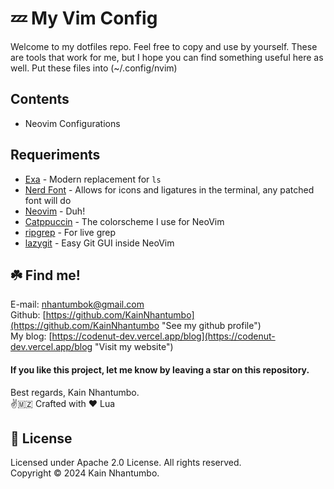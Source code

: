 # 💤 My Vim Config

Welcome to my dotfiles repo. Feel free to copy and use by yourself.
These are tools that work for me, but I hope you can find something useful here as well.
Put these files into (~/.config/nvim)

## Contents

- Neovim Configurations

## Requeriments

- [Exa](https://github.com/ogham/exa) - Modern replacement for `ls`
- [Nerd Font](https://www.nerdfonts.com/) - Allows for icons and ligatures in the terminal, any patched font will do
- [Neovim](https://formulae.brew.sh/formula/neovim) - Duh!
- [Catppuccin](https://github.com/catppuccin/nvim) - The colorscheme I use for NeoVim
- [ripgrep](https://github.com/BurntSushi/ripgrep) - For live grep
- [lazygit](https://github.com/jesseduffield/lazygit) - Easy Git GUI inside NeoVim

## ☘️ Find me!

E-mail: [nhantumbok@gmail.com](nhantumbok@gmail.com "Send an e-mail")\
Github: [https://github.com/KainNhantumbo](https://github.com/KainNhantumbo "See my github profile")\
My blog: [https://codenut-dev.vercel.app/blog](https://codenut-dev.vercel.app/blog "Visit my website")

#### If you like this project, let me know by leaving a star on this repository.

Best regards, Kain Nhantumbo.\
✌️🇲🇿 Crafted with ❤ Lua

## 📜 License

Licensed under Apache 2.0 License. All rights reserved.\
Copyright &copy; 2024 Kain Nhantumbo.
